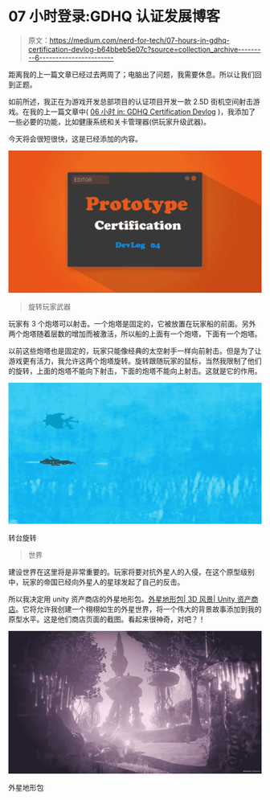 # 07 小时登录:GDHQ 认证发展博客

> 原文：<https://medium.com/nerd-for-tech/07-hours-in-gdhq-certification-devlog-b64bbeb5e07c?source=collection_archive---------6----------------------->

距离我的上一篇文章已经过去两周了；电脑出了问题，我需要休息。所以让我们回到正题。

如前所述，我正在为游戏开发总部项目的认证项目开发一款 2.5D 街机空间射击游戏。在我的上一篇文章中( [06 小时 in: GDHQ Certification Devlog](/nerd-for-tech/06-hours-in-gdhq-certification-devlog-b5cc7b09aa8e) )，我添加了一些必要的功能，比如健康系统和关卡管理器(供玩家升级武器)。

今天将会很短很快，这是已经添加的内容。

![](img/4ebfb1a97bb1263c9e918b37be4995f0.png)

> 旋转玩家武器

玩家有 3 个炮塔可以射击。一个炮塔是固定的，它被放置在玩家船的前面。另外两个炮塔随着层数的增加而被激活，所以船的上面有一个炮塔，下面有一个炮塔。

以前这些炮塔也是固定的，玩家只能像经典的太空射手一样向前射击。但是为了让游戏更有活力，我允许这两个炮塔旋转。旋转跟随玩家的鼠标，当然我限制了他们的旋转，上面的炮塔不能向下射击，下面的炮塔不能向上射击。这就是它的作用。

![](img/64afa54bb78856f39fc602906b2212c6.png)

转台旋转

> 世界

建设世界在这里将是非常重要的。玩家将要对抗外星人的入侵，在这个原型级别中，玩家的帝国已经向外星人的星球发起了自己的反击。

所以我决定用 unity 资产商店的外星地形包。[外星地形包| 3D 风景| Unity 资产商店](https://assetstore.unity.com/packages/3d/environments/landscapes/alien-terrain-pack-38488)。它将允许我创建一个栩栩如生的外星世界，将一个伟大的背景故事添加到我的原型水平。这是他们商店页面的截图。看起来很神奇，对吧？！

![](img/bf901a0bad08f40597bf34531d6e6c71.png)

外星地形包